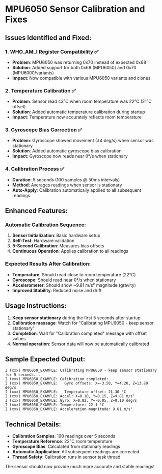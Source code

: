 # MPU6050 Sensor Calibration and Fixes

## Issues Identified and Fixed:

### 1. **WHO_AM_I Register Compatibility** ✅
- **Problem**: MPU6050 was returning 0x70 instead of expected 0x68
- **Solution**: Added support for both 0x68 (MPU6050) and 0x70 (MPU6000/variants)
- **Impact**: Now compatible with various MPU6050 variants and clones

### 2. **Temperature Calibration** ✅
- **Problem**: Sensor read 43°C when room temperature was 22°C (21°C offset)
- **Solution**: Added automatic temperature calibration during startup
- **Impact**: Temperature now accurately reflects room temperature

### 3. **Gyroscope Bias Correction** ✅
- **Problem**: Gyroscope showed movement (±4 deg/s) when sensor was stationary
- **Solution**: Added automatic gyroscope bias calibration
- **Impact**: Gyroscope now reads near 0°/s when stationary

### 4. **Calibration Process** ✅
- **Duration**: 5 seconds (100 samples @ 50ms intervals)
- **Method**: Averages readings when sensor is stationary
- **Auto-Apply**: Calibration automatically applied to all subsequent readings

## Enhanced Features:

### **Automatic Calibration Sequence:**
1. **Sensor Initialization**: Basic hardware setup
2. **Self-Test**: Hardware validation
3. **5-Second Calibration**: Measures bias offsets
4. **Continuous Operation**: Applies calibration to all readings

### **Expected Results After Calibration:**
- **Temperature**: Should read close to room temperature (22°C)
- **Gyroscope**: Should read near 0°/s when stationary
- **Accelerometer**: Should show ~9.81 m/s² magnitude (gravity)
- **Improved Stability**: Reduced noise and drift

## Usage Instructions:

1. **Keep sensor stationary** during the first 5 seconds after startup
2. **Calibration message**: Watch for "Calibrating MPU6050 - keep sensor stationary"
3. **Completion**: Wait for "Calibration completed" message with offset values
4. **Normal operation**: Sensor data will now be automatically calibrated

## Sample Expected Output:
```
I (xxx) MPU6050_EXAMPLE: Calibrating MPU6050 - keep sensor stationary for 5 seconds...
I (xxx) MPU6050_EXAMPLE: Calibration completed:
I (xxx) MPU6050_EXAMPLE:   Gyro offsets: X=-3.50, Y=4.20, Z=13.80 deg/s
I (xxx) MPU6050_EXAMPLE:   Temperature offset: 21.30 °C
I (xxx) MPU6050_EXAMPLE: Accel: X=0.10, Y=0.15, Z=9.81 m/s²
I (xxx) MPU6050_EXAMPLE: Gyro: X=0.02, Y=-0.05, Z=0.10 deg/s
I (xxx) MPU6050_EXAMPLE: Temperature: 22.1 °C
I (xxx) MPU6050_EXAMPLE: Acceleration magnitude: 9.81 m/s²
```

## Technical Details:

- **Calibration Samples**: 100 readings over 5 seconds
- **Temperature Reference**: 22°C room temperature
- **Gyroscope Bias**: Calculated from stationary readings
- **Automatic Application**: All subsequent readings are corrected
- **Thread Safety**: Calibration runs in sensor task thread

The sensor should now provide much more accurate and stable readings!
